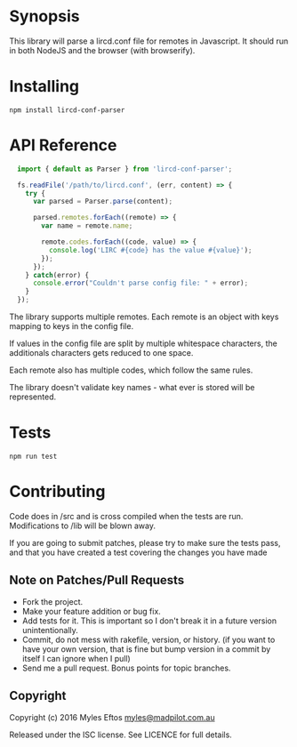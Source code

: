 # Synopsis

This library will parse a lircd.conf file for remotes in Javascript. It should run in both NodeJS and the browser (with browserify).

# Installing

```npm install lircd-conf-parser```

# API Reference

```js
  import { default as Parser } from 'lircd-conf-parser';

  fs.readFile('/path/to/lircd.conf', (err, content) => {
    try {
      var parsed = Parser.parse(content);

      parsed.remotes.forEach((remote) => {
        var name = remote.name;

        remote.codes.forEach((code, value) => {
          console.log('LIRC #{code} has the value #{value}');
        });
      });
    } catch(error) {
      console.error("Couldn't parse config file: " + error);
    }
  });

```

The library supports multiple remotes. Each remote is an object with keys mapping to keys in the config file.

If values in the config file are split by multiple whitespace characters, the additionals characters gets reduced to one space.

Each remote also has multiple codes, which follow the same rules.

The library doesn't validate key names - what ever is stored will be represented.

# Tests

```npm run test```

# Contributing

Code does in /src and is cross compiled when the tests are run. Modifications to /lib will be blown away.

If you are going to submit patches, please try to make sure the tests pass, and that you have created a test covering the changes you have made

## Note on Patches/Pull Requests

* Fork the project.
* Make your feature addition or bug fix.
* Add tests for it. This is important so I don't break it in a
  future version unintentionally.
* Commit, do not mess with rakefile, version, or history.
  (if you want to have your own version, that is fine but
   bump version in a commit by itself I can ignore when I pull)
* Send me a pull request. Bonus points for topic branches.

## Copyright

Copyright (c) 2016 Myles Eftos <myles@madpilot.com.au>

Released under the ISC license. See LICENCE for full details.
